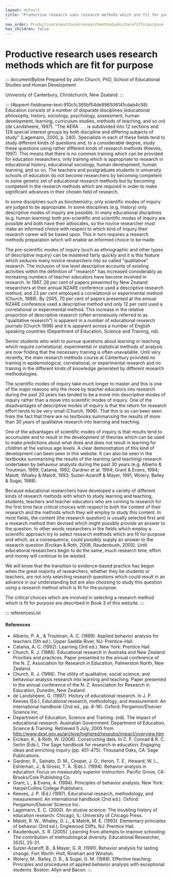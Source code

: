 ```yaml
---
layout: default
title: "Productive research uses research methods which are fit for purpose 
"
nav_order: Productiveresearchusesresearchmethodswhicharefitforpurpose
has_children: false
---
```

# Productive research uses research methods which are fit for purpose 


::: documentByline
Prepared by John Church, PhD, School of Educational Studies and Human
Development

University of Canterbury, Christchurch, New Zealand.
:::

::: {#parent-fieldname-text-910c1c365bf54de996506141cdab4c58}
Education consists of a number of disparate disciplines (educational
philosophy, history, sociology, psychology, assessment, human
development, learning, curriculum studies, methods of teaching, and so
on) (de Landsheere, 1997). "The AERA . . . is subdivided into 12
sections and 128 special interest groups by both discipline and
differing subjects of study" (Lagemann, 2000, p. 240). Specialists in
each of these fields tend to study different kinds of questions and, to
a considerable degree, study these questions using rather different
kinds of research methods (Keeves, 1997). This means that there is no
common training which can be provided for education researchers, only
training which is appropriate to research in educational history,
educational sociology, human development, human learning, and so on. The
teachers and postgraduate students in university schools of education do
not become researchers by becoming competent in some generic set of
educational research methods but by becoming competent in the research
methods which are required in order to make significant advances in
their chosen field of research.

In some disciplines such as biochemistry, only scientific modes of
inquiry are judged to be appropriate. In some disciplines (e.g. history)
only descriptive modes of inquiry are possible. In many educational
disciplines (e.g. human learning) both pre-scientific and scientific
modes of inquiry are possible and both have their advocates, so the
novice researcher must make an informed choice with respect to which
kind of inquiry their research career will be based upon. This in turn
requires a research methods preparation which will enable an informed
choice to be made.

The pre-scientific modes of inquiry (such as ethnographic and other
types of descriptive inquiry) can be mastered fairly quickly and it is
this feature which seduces many novice researchers into so called
"qualitative" research. The inclusion of low level descriptive accounts
of existing activities within the definition of "research" has increased
considerably as increasing numbers of teacher educators have become
involved in research. In 1987, 28 per cent of papers presented by New
Zealand researchers at their annual NZARE conference used a descriptive
research method, and 23 per cent employed a correlational or
experimental method (Church, 1988). By 2005, 70 per cent of papers
presented at the annual NZARE conference used a descriptive method and
only 12 per cent used a correlational or experimental method. This
increase in the relative proportion of descriptive research (often
erroneously referred to as "qualitative research") is apparent in a
number of educational research journals (Church 1998) and it is apparent
across a number of English speaking countries (Department of Education,
Science and Training, nd).

Senior students who wish to pursue questions about learning or teaching
which require correlational, experimental or statistical methods of
analysis are now finding that the necessary training is often
unavailable. Until very recently, the main research methods course at
Canterbury provided no training in epidemiological, correlational, or
experimental research and no training in the different kinds of
knowledge generated by different research methodologies.

The scientific modes of inquiry take much longer to master and this is
one of the major reasons why the move by teacher educators into research
during the past 20 years has tended to be a move into descriptive modes
of inquiry rather than a move into scientific modes of inquiry. One of
the disadvantages of descriptive modes of inquiry is that the return for
research effort tends to be very small (Church, 1998). That this is so
can been seen from the fact that there are no textbooks summarising the
results of more than 30 years of qualitative research into learning and
teaching.

One of the advantages of scientific modes of inquiry is that results
tend to accumulate and to result in the development of theories which
can be used to make predictions about what does and does not result in
learning for children at the various age levels. A clear demonstration
of this kind of development can been seen in this website. It can also
be seen in the textbooks summarising the results of the learning (and
teaching) research undertaken by behaviour analysts during the past 30
years (e.g. Alberto & Troutman, 1999; Catania, 1992; Gardner et al.
1994; Grant & Evans, 1994; Malott, Whaley & Malott, 1993; Sulzer-Azaroff
& Mayer, 1991; Wolery, Bailey & Sugai, 1988).

Because educational researchers have developed a variety of different
kinds of research methods with which to study learning and teaching,
students, teachers and teacher educators who are coming to research for
the first time face critical choices with respect to both the content of
their research and the methods which they will employ to study this
content. In most fields, the content (the research question) is usually
selected first and a research method then devised which might possibly
provide an answer to the question. In other words researchers in the
fields which employ a scientific approach try to select research methods
which are fit for purpose and which, as a consequence, could possibly
supply an answer to the research question (Ercikan & Roth, 2006;
Raudenbush, 2005). Until educational researchers begin to do the same,
much research time, effort and money will continue to be wasted.

We will know that the transition to evidence-based practice has begun
when the great majority of researchers, whether they be students or
teachers, are not only selecting research questions which could result
in an advance in our understanding but are also choosing to study this
question using a research method which is fit for the purpose.

The critical choices which are involved in selecting a research method
which is fit for purpose are described in Book 3 of this website.
:::

::: referencesList
#### References

-   Alberto, P. A., & Troutman, A. C. (1999). Applied behavior analysis
    for teachers (5th ed.). Upper Saddle River, NJ: Prentice-Hall.
-   Catania, A. C. (1992). Learning (3rd ed.). New York: Prentice Hall.
-   Church, R. J. (1988). Educational research in Australia and New
    Zealand: Priorities and practices. Paper presented to the annual
    conference of the N. Z. Association for Research in Education,
    Palmerston North, New Zealand.
-   Church, R. J. (1998). The utility of qualitative, social science,
    and behaviour analysis research into learning and teaching. Paper
    presented to the annual conference of the N. Z. Association for
    Research in Education, Dunedin, New Zealand.
-   de Landsheere, G. (1997). History of educational research. In J. P.
    Keeves (Ed.), Educational research, methodology, and measurement: An
    international handbook (2nd ed., pp. 8-16). Oxford:
    Pergamon/Elsevier Science Inc.
-   Department of Education, Science and Training. (nd). The impact of
    educational research. Australian Government: Department of
    Education, Science & Training. Retrieved 5 July, 2005 from
    http://www.dest.gov.au/archive/highered/respubs/impact/overview.htm
-   Ercikan, K., & Roth, W. (2006). Constructing data. In C. F. Conrad
    & R. C. Serlin (Eds.), The Sage handbook for research in education:
    Engaging ideas and enriching inquiry (pp. 451-475). Thousand Oaks,
    CA: Sage Publications.
-   Gardner, R., Sainato, D. M., Cooper, J. O., Heron, T. E., Heward, W.
    L., Eshleman, J., & Grossi, T. A. (Eds.). (1994). Behavior analysis
    in education: Focus on measurably superior instruction. Pacific
    Grove, CA: Brooks/Cole Publishing Co.
-   Grant, L., & Evans, A. (1994). Principles of behavior analysis. New
    York: HarperCollins College Publishers.
-   Keeves, J. P. (Ed.) (1997). Educational research, methodology, and
    measurement: An international handbook (2nd ed.). Oxford:
    Pergamon/Elsevier Science Inc.
-   Lagemann, E. C. (2000). An elusive science: The troubling history of
    education research. Chicago, IL: University of Chicago Press.
-   Malott, R. W., Whaley, D. L., & Malott, M. E. (1993). Elementary
    principles of behavior (2nd ed.). Englewood Cliffs, NJ: Prentice
    Hall.
-   Raudenbush, S. R. (2005). Learning from attempts to improve
    schooling: The contribution of methodological diversity. Educational
    Researcher, 35(5), 25-31.
-   Sulzer-Azaroff, B., & Mayer, G. R. (1991). Behavior analysis for
    lasting change. Fort Worth: Holt, Rinehart and Winston.
-   Wolery, M., Bailey, D. B., & Sugai, G. M. (1988). Effective
    teaching: Principles and procedures of applied behavior analysis
    with exceptional students. Boston: Allyn and Bacon.
:::
